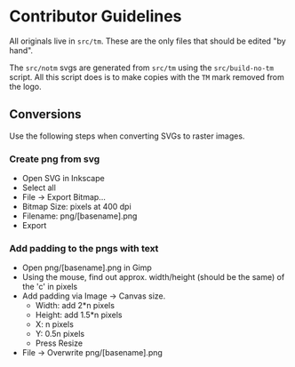 # Contributor Guidelines

All originals live in `src/tm`. These are the only files that should be edited
"by hand".

The `src/notm` svgs are generated from `src/tm` using the `src/build-no-tm` script.
All this script does is to make copies with the `TM` mark removed from the logo. 

## Conversions

Use the following steps when converting SVGs to raster images.

### Create png from svg

* Open SVG in Inkscape
* Select all
* File -> Export Bitmap...
* Bitmap Size: pixels at 400 dpi
* Filename: png/[basename].png
* Export

### Add padding to the pngs with text

* Open png/[basename].png in Gimp
* Using the mouse, find out approx. width/height (should be the same) of the 'c' in pixels
* Add padding via Image -> Canvas size.
  * Width: add 2*n pixels
  * Height: add 1.5*n pixels
  * X: n pixels
  * Y: 0.5n pixels
  * Press Resize
* File -> Overwrite png/[basename].png
